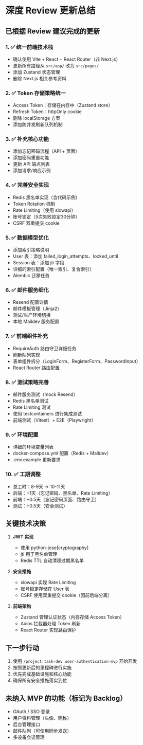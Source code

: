 # 深度 Review 更新总结

## 已根据 Review 建议完成的更新

### 1. ✅ 统一前端技术栈
- 确认使用 Vite + React + React Router（非 Next.js）
- 更新所有路径从 `src/app/` 改为 `src/pages/`
- 添加 Zustand 状态管理
- 删除 Next.js 相关参考资料

### 2. ✅ Token 存储策略统一
- Access Token：存储在内存中（Zustand store）
- Refresh Token：httpOnly cookie
- 删除 localStorage 方案
- 添加防并发刷新队列机制

### 3. ✅ 补充核心功能
- 添加忘记密码流程（API + 页面）
- 添加密码重置功能
- 更新 API 端点列表
- 添加请求/响应示例

### 4. ✅ 完善安全实现
- Redis 黑名单实现（含代码示例）
- Token Rotation 机制
- Rate Limiting（使用 slowapi）
- 账号锁定（5次失败锁定30分钟）
- CSRF 双重提交 cookie

### 5. ✅ 数据模型优化
- 添加索引策略说明
- User 表：添加 failed_login_attempts、locked_until
- Session 表：添加 jti 字段
- 详细的索引配置（唯一索引、复合索引）
- Alembic 迁移任务

### 6. ✅ 邮件服务细化
- Resend 配置详情
- 邮件模板管理（Jinja2）
- 测试/生产环境切换
- 本地 Maildev 服务配置

### 7. ✅ 前端组件补充
- RequireAuth 路由守卫详细任务
- 刷新队列实现
- 表单组件拆分（LoginForm、RegisterForm、PasswordInput）
- React Router 路由配置

### 8. ✅ 测试策略完善
- 邮件服务测试（mock Resend）
- Redis 黑名单测试
- Rate Limiting 测试
- 使用 testcontainers 进行集成测试
- 前端测试（Vitest）+ E2E（Playwright）

### 9. ✅ 环境配置
- 详细的环境变量列表
- docker-compose.yml 配置（Redis + Maildev）
- .env.example 更新要求

### 10. ✅ 工期调整
- 总工时：8-9天 → 10-11天
- 后端：+1天（忘记密码、黑名单、Rate Limiting）
- 前端：+0.5天（忘记密码页面、路由守卫）
- 测试：+0.5天（安全测试）

## 关键技术决策

1. **JWT 实现**
   - 使用 python-jose[cryptography]
   - jti 用于黑名单管理
   - Redis TTL 自动清理过期黑名单

2. **安全措施**
   - slowapi 实现 Rate Limiting
   - 账号锁定存储在 User 表
   - CSRF 使用双重提交 cookie（因前后端分离）

3. **前端架构**
   - Zustand 管理认证状态（内存存储 Access Token）
   - Axios 拦截器处理 Token 刷新
   - React Router 实现路由保护

## 下一步行动

1. 使用 `/project:task-dev user-authentication-mvp` 开始开发
2. 按照更新后的里程碑进行实施
3. 优先完成基础设施和核心功能
4. 确保所有安全措施落实到位

## 未纳入 MVP 的功能（标记为 Backlog）

- OAuth / SSO 登录
- 用户资料管理（头像、昵称）
- 后台管理接口
- 邮件队列（可使用同步发送）
- 多设备会话管理